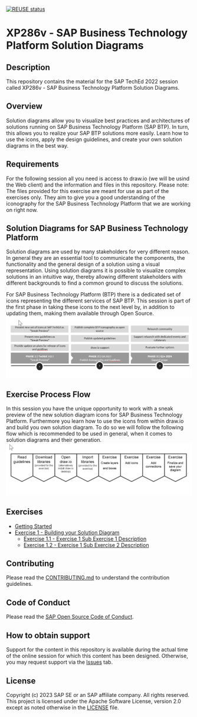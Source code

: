 [![REUSE status](https://api.reuse.software/badge/github.com/SAP-samples/teched2023-XP286v)](https://api.reuse.software/info/github.com/SAP-samples/teched2023-XP286v)

# XP286v - SAP Business Technology Platform Solution Diagrams

## Description

This repository contains the material for the SAP TechEd 2022 session called XP286v - SAP Business Technology Platform Solution Diagrams.  

## Overview

Solution diagrams allow you to visualize best practices and architectures of solutions running on SAP Business Technology Platform (SAP BTP). In turn, this allows you to realize your SAP BTP solutions more easily. Learn how to use the icons, apply the design guidelines, and create your own solution diagrams in the best way.

## Requirements

For the following session all you need is access to draw.io (we will be usind the Web client) and the information and files in this repository. Please note: The files provided for this exercise are meant for use as part of the exercises only. They aim to give you a good understanding of the iconography for the SAP Business Technology Platform that we are working on right now.

## Solution Diagrams for SAP Business Technology Platform

Solution diagrams are used by many stakeholders for very different reason. In general they are an essential tool to communicate the components, the functionality and the general design of a solution using a visual representation. Using solution diagrams it is possible to visualize complex solutions in an intuitive way, thereby allowing different stakeholders with different backgrounds to find a common ground to discuss the solutions.

For SAP Business Technology Platform (BTP) there is a dedicated set of icons representing the different services of SAP BTP. This session is part of the first phase in taking these icons to the next level by, in addition to updating them, making them available through Open Source.
<br>![](/images/Main_01.png)

## Exercise Process Flow

In this session you have the unique opportunity to work with a sneak preview of the new solution diagram icons for SAP Business Technology Platform. Furthermore you learn how to use the icons from within draw.io and build you own solution diagram.
To do so we will follow the following flow which is recommended to be used in general, when it comes to solution diagrams and their generation.
<br>![](/images/Main_02.png)

## Exercises

- [Getting Started](exercises/ex0/)
- [Exercise 1 - Building your Solution Diagram](exercises/ex1/)
    - [Exercise 1.1 - Exercise 1 Sub Exercise 1 Description](exercises/ex1#Exercise-1.1---Creating-Basic-Layers-and-Shapes)
    - [Exercise 1.2 - Exercise 1 Sub Exercise 2 Description](exercises/ex1#exercise-12-sub-exercise-2-description)

## Contributing
Please read the [CONTRIBUTING.md](./CONTRIBUTING.md) to understand the contribution guidelines.

## Code of Conduct
Please read the [SAP Open Source Code of Conduct](https://github.com/SAP-samples/.github/blob/main/CODE_OF_CONDUCT.md).

## How to obtain support

Support for the content in this repository is available during the actual time of the online session for which this content has been designed. Otherwise, you may request support via the [Issues](../../issues) tab.

## License
Copyright (c) 2023 SAP SE or an SAP affiliate company. All rights reserved. This project is licensed under the Apache Software License, version 2.0 except as noted otherwise in the [LICENSE](LICENSES/Apache-2.0.txt) file.
